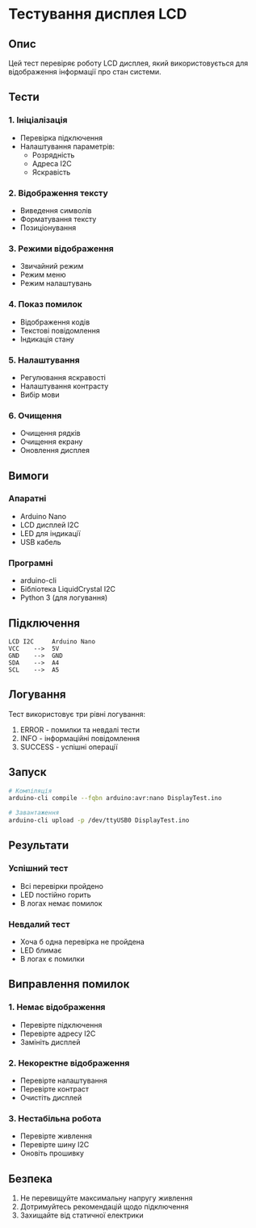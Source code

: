 # Тестування дисплея LCD

## Опис

Цей тест перевіряє роботу LCD дисплея, який використовується для відображення інформації про стан системи.

## Тести

### 1. Ініціалізація
- Перевірка підключення
- Налаштування параметрів:
  - Розрядність
  - Адреса I2C
  - Яскравість

### 2. Відображення тексту
- Виведення символів
- Форматування тексту
- Позиціонування

### 3. Режими відображення
- Звичайний режим
- Режим меню
- Режим налаштувань

### 4. Показ помилок
- Відображення кодів
- Текстові повідомлення
- Індикація стану

### 5. Налаштування
- Регулювання яскравості
- Налаштування контрасту
- Вибір мови

### 6. Очищення
- Очищення рядків
- Очищення екрану
- Оновлення дисплея

## Вимоги

### Апаратні
- Arduino Nano
- LCD дисплей I2C
- LED для індикації
- USB кабель

### Програмні
- arduino-cli
- Бібліотека LiquidCrystal I2C
- Python 3 (для логування)

## Підключення

```
LCD I2C     Arduino Nano
VCC    -->  5V
GND    -->  GND
SDA    -->  A4
SCL    -->  A5
```

## Логування

Тест використовує три рівні логування:
1. ERROR - помилки та невдалі тести
2. INFO - інформаційні повідомлення
3. SUCCESS - успішні операції

## Запуск

```bash
# Компіляція
arduino-cli compile --fqbn arduino:avr:nano DisplayTest.ino

# Завантаження
arduino-cli upload -p /dev/ttyUSB0 DisplayTest.ino
```

## Результати

### Успішний тест
- Всі перевірки пройдено
- LED постійно горить
- В логах немає помилок

### Невдалий тест
- Хоча б одна перевірка не пройдена
- LED блимає
- В логах є помилки

## Виправлення помилок

### 1. Немає відображення
- Перевірте підключення
- Перевірте адресу I2C
- Замініть дисплей

### 2. Некоректне відображення
- Перевірте налаштування
- Перевірте контраст
- Очистіть дисплей

### 3. Нестабільна робота
- Перевірте живлення
- Перевірте шину I2C
- Оновіть прошивку

## Безпека

1. Не перевищуйте максимальну напругу живлення
2. Дотримуйтесь рекомендацій щодо підключення
3. Захищайте від статичної електрики 